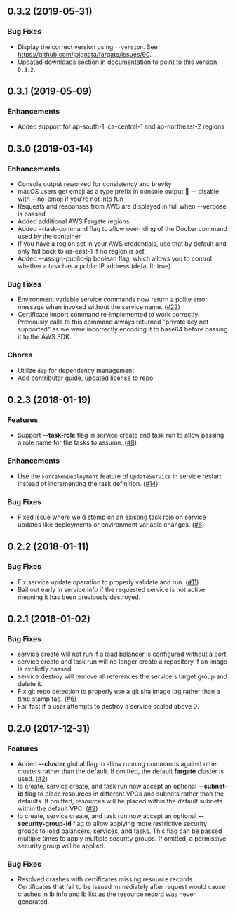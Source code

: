 ## 0.3.2 (2019-05-31)

### Bug Fixes

- Display the correct version using `--version`. See https://github.com/jpignata/fargate/issues/90.
- Updated downloads section in documentation to point to this version `0.3.2`.

## 0.3.1 (2019-05-09)

### Enhancements

- Added support for ap-south-1, ca-central-1 and ap-northeast-2 regions

## 0.3.0 (2019-03-14)

### Enhancements

- Console output reworked for consistency and brevity
- macOS users get emoji as a type prefix in console output :tada: -- disable
  with --no-emoji if you're not into fun
- Requests and responses from AWS are displayed in full when --verbose is
  passed
- Added additional AWS Fargate regions
- Added --task-command flag to allow overriding of the Docker command used by the container
- If you have a region set in your AWS credentials, use that by default and only fall back to us-east-1 if no region is set
- Added --assign-public-ip boolean flag, which allows you to control whether a task has a public IP address (default: true)

### Bug Fixes

- Environment variable service commands now return a polite error message when
  invoked without the service name. ([#22][issue-22])
- Certificate import command re-implemented to work correctly. Previously calls
  to this command always returned "private key not supported" as we were
  incorrectly encoding it to base64 before passing it to the AWS SDK.

### Chores

- Utilize `dep` for dependency management
- Add contributor guide, updated license to repo

## 0.2.3 (2018-01-19)

### Features

- Support **--task-role** flag in service create and task run to allow passing
  a role name for the tasks to assume. ([#8][issue-8])

### Enhancements

- Use the `ForceNewDeployment` feature of `UpdateService` in service restart
  instead of incrementing the task definition. ([#14][issue-14])

### Bug Fixes

- Fixed issue where we'd stomp on an existing task role on service updates like
  deployments or environment variable changes. ([#8][issue-8])

## 0.2.2 (2018-01-11)

### Bug Fixes

- Fix service update operation to properly validate and run. ([#11][issue-11])
- Bail out early in service info if the requested service is not active meaning
  it has been previously destroyed.

## 0.2.1 (2018-01-02)

### Bug Fixes

- service create will not run if a load balancer is configured without a port.
- service create and task run will no longer create a repository if an image is
  explictly passed.
- service destroy will remove all references the service's target group and
  delete it.
- Fix git repo detection to properly use a git sha image tag rather than a
  time stamp tag. ([#6][issue-6])
- Fail fast if a user attempts to destroy a service scaled above 0.

## 0.2.0 (2017-12-31)

### Features

- Added **--cluster** global flag to allow running commands against other
  clusters rather than the default. If omitted, the default **fargate** cluster
  is used. ([#2][issue-2])
- lb create, service create, and task run now accept an optional **--subnet-id**
  flag to place resources in different VPCs and subnets rather than the
  defaults. If omitted, resources will be placed within the default subnets
  within the default VPC. ([#2][issue-2])
- lb create, service create, and task run now accept an optional
  **--security-group-id** flag to allow applying more restrictive security
  groups to load balancers, services, and tasks. This flag can be passed
  multiple times to apply multiple security groups. If omitted, a permissive
  security group will be applied.

### Bug Fixes

- Resolved crashes with certificates missing resource records. Certificates that
  fail to be issued immediately after request would cause crashes in lb info and
  lb list as the resource record was never generated.

[issue-2]: https://github.com/jpignata/fargate/issues/2
[issue-6]: https://github.com/jpignata/fargate/issues/6
[issue-8]: https://github.com/jpignata/fargate/issues/8
[issue-11]: https://github.com/jpignata/fargate/issues/11
[issue-14]: https://github.com/jpignata/fargate/issues/14
[issue-22]: https://github.com/jpignata/fargate/issues/22

